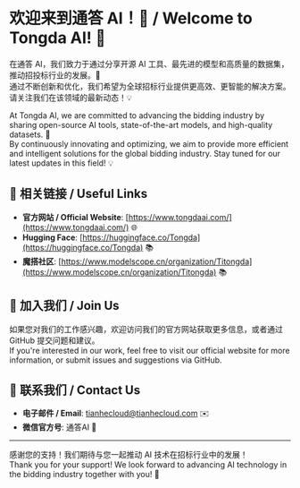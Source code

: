 # 欢迎来到通答 AI！🎉 / Welcome to Tongda AI! 🎉

在通答 AI，我们致力于通过分享开源 AI 工具、最先进的模型和高质量的数据集，推动招投标行业的发展。🚀  
通过不断创新和优化，我们希望为全球招标行业提供更高效、更智能的解决方案。请关注我们在该领域的最新动态！💡

At Tongda AI, we are committed to advancing the bidding industry by sharing open-source AI tools, state-of-the-art models, and high-quality datasets. 🚀  
By continuously innovating and optimizing, we aim to provide more efficient and intelligent solutions for the global bidding industry. Stay tuned for our latest updates in this field! 💡

## 📌 相关链接 / Useful Links
- **官方网站 / Official Website**: [https://www.tongdaai.com/](https://www.tongdaai.com/) 🌐  
- **Hugging Face**: [https://huggingface.co/Tongda](https://huggingface.co/Tongda) 📚
- **魔搭社区**: [https://www.modelscope.cn/organization/Titongda](https://www.modelscope.cn/organization/Titongda) 📚 

## 🚀 加入我们 / Join Us
如果您对我们的工作感兴趣，欢迎访问我们的官方网站获取更多信息，或者通过 GitHub 提交问题和建议。  
If you're interested in our work, feel free to visit our official website for more information, or submit issues and suggestions via GitHub.

## 💬 联系我们 / Contact Us
- **电子邮件 / Email**: tianhecloud@tianhecloud.com ✉️  
- **微信官方号**: 通答AI 📱

---

感谢您的支持！我们期待与您一起推动 AI 技术在招标行业中的发展！  
Thank you for your support! We look forward to advancing AI technology in the bidding industry together with you! 🎉
